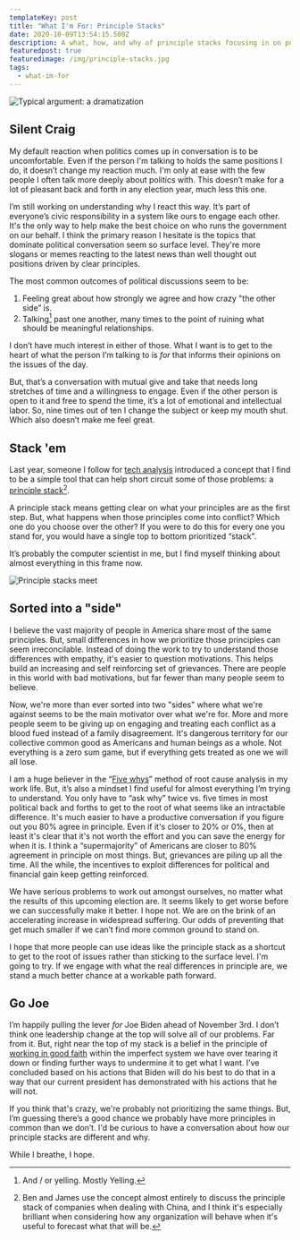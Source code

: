 ```yaml
---
templateKey: post
title: "What I'm For: Principle Stacks"
date: 2020-10-09T13:54:15.500Z
description: A what, how, and why of principle stacks focusing in on political principles
featuredpost: true
featuredimage: /img/principle-stacks.jpg
tags:
  - what-im-for
---
```

![Typical argument: a dramatization](/img/typical-argument.jpg)

## Silent Craig

My default reaction when politics comes up in conversation is to be uncomfortable. Even if the person I'm talking to holds the same positions I do, it doesn’t change my reaction much. I'm only at ease with the few people I often talk more deeply about politics with. This doesn’t make for a lot of pleasant back and forth in any election year, much less this one.

I’m still working on understanding why I react this way. It’s part of everyone’s civic responsibility in a system like ours to engage each other. It's the only way to help make the best choice on who runs the government on our behalf. I think the primary reason I hesitate is the topics that dominate political conversation seem so surface level. They're more slogans or memes reacting to the latest news than well thought out positions driven by clear principles.

The most common outcomes of political discussions seem to be: 

1. Feeling great about how strongly we agree and how crazy "the other side” is. 
2. Talking[^1] past one another, many times to the point of ruining what should be meaningful relationships.

[^1]: And / or yelling. Mostly Yelling.

I don’t have much interest in either of those. What I want is to get to the heart of what the person I’m talking to is *for* that informs their opinions on the issues of the day.

But, that’s a conversation with mutual give and take that needs long stretches of time and a willingness to engage. Even if the other person is open to it and free to spend the time, it’s a lot of emotional and intellectual labor. So, nine times out of ten I change the subject or keep my mouth shut. Which also doesn’t make me feel great.

## Stack 'em

Last year, someone I follow for [tech analysis](https://stratechery.com) introduced a concept that I find to be a simple tool that can help short circuit some of those problems: a [principle stack](https://exponent.fm/episode-177-principle-stacks/)[^2].

[^2]: Ben and James use the concept almost entirely to discuss the principle stack of companies when dealing with China, and I think it's especially brilliant when considering how any organization will behave when it's useful to forecast what that will be.

A principle stack means getting clear on what your principles are as the first step. But, what happens when those principles come into conflict? Which one do you choose over the other? If you were to do this for every one you stand for, you would have a single top to bottom prioritized “stack”.

It’s probably the computer scientist in me, but I find myself thinking about almost everything in this frame now.

![Principle stacks meet](/img/principle-stacks.jpg)

## Sorted into a "side"

I believe the vast majority of people in America share most of the same principles. But, small differences in how we prioritize those principles can seem irreconcilable. Instead of doing the work to try to understand those differences with empathy, it's easier to question motivations. This helps build an increasing and self reinforcing set of grievances. There are people in this world with bad motivations, but far fewer than many people seem to believe.

Now, we're more than ever sorted into two "sides" where what we're against seems to be the main motivator over what we're for. More and more people seem to be giving up on engaging and treating each conflict as a blood fued instead of a family disagreement. It's dangerous territory for our collective common good as Americans and human beings as a whole. Not everything is a zero sum game, but if everything gets treated as one we will all lose.

I am a huge believer in the “[Five whys](https://www.youtube.com/watch?v=SrlYkx41wEE)” method of root cause analysis in my work life. But, it’s also a mindset I find useful for almost everything I’m trying to understand. You only have to “ask why” twice vs. five times in most political back and forths to get to the root of what seems like an intractable difference.  It's much easier to have a productive conversation if you figure out you 80% agree in principle. Even if it's closer to 20% or 0%, then at least it's clear that it's not worth the effort and you can save the energy for when it is. I think a “supermajority” of Americans are closer to 80% agreement in principle on most things. But, grievances are piling up all the time. All the while, the incentives to exploit differences for political and financial gain keep getting reinforced.

We have serious problems to work out amongst ourselves, no matter what the results of this upcoming election are. It seems likely to get worse before we can successfully make it better. I hope not. We are on the brink of an accelerating increase in widespread suffering. Our odds of preventing that get much smaller if we can’t find more common ground to stand on. 

I hope that more people can use ideas like the principle stack as a shortcut to get to the root of issues rather than sticking to the surface level. I'm going to try. If we engage with what the real differences in principle are, we stand a much better chance at a workable path forward.

## Go Joe

I’m happily pulling the lever *for* Joe Biden ahead of November 3rd. I don’t think one leadership change at the top will solve all of our problems. Far from it. But, right near the top of my stack is a belief in the principle of [working in good faith](/posts/core-values) within the imperfect system we have over tearing it down or finding further ways to undermine it to get what I want. I’ve concluded based on his actions that Biden will do his best to do that in a way that our current president has demonstrated with his actions that he will not. 

If you think that's crazy, we're probably not prioritizing the same things. But, I’m guessing there’s a good chance we probably have more principles in common than we don’t. I'd be curious to have a conversation about how our principle stacks are different and why.

While I breathe, I hope.